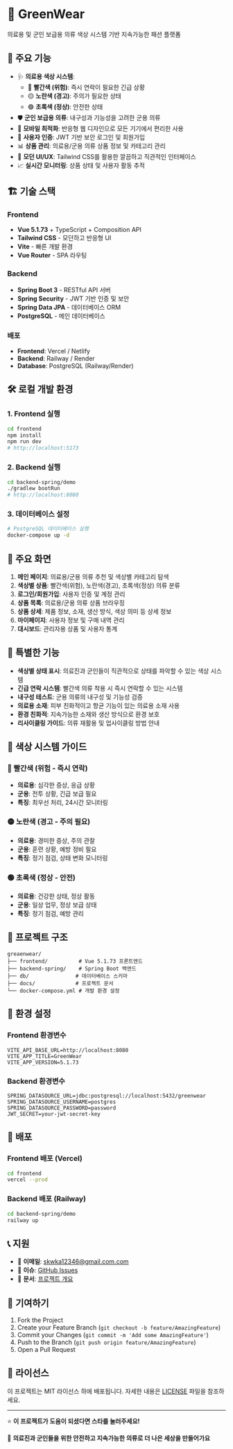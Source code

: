 # 🌱 GreenWear

의료용 및 군인 보급용 의류 색상 시스템 기반 지속가능한 패션 플랫폼

## 🚀 주요 기능

- 🩺 **의료용 색상 시스템**: 
  - 🔴 **빨간색 (위험)**: 즉시 연락이 필요한 긴급 상황
  - 🟡 **노란색 (경고)**: 주의가 필요한 상태
  - 🟢 **초록색 (정상)**: 안전한 상태
- 🛡️ **군인 보급용 의류**: 내구성과 기능성을 고려한 군용 의류
- 📱 **모바일 최적화**: 반응형 웹 디자인으로 모든 기기에서 편리한 사용
- 🔐 **사용자 인증**: JWT 기반 보안 로그인 및 회원가입
- 📊 **상품 관리**: 의료용/군용 의류 상품 정보 및 카테고리 관리
- 🎨 **모던 UI/UX**: Tailwind CSS를 활용한 깔끔하고 직관적인 인터페이스
- 📈 **실시간 모니터링**: 상품 상태 및 사용자 활동 추적

## 🏗️ 기술 스택

### Frontend
- **Vue 5.1.73** + TypeScript + Composition API
- **Tailwind CSS** - 모던하고 반응형 UI
- **Vite** - 빠른 개발 환경
- **Vue Router** - SPA 라우팅

### Backend  
- **Spring Boot 3** - RESTful API 서버
- **Spring Security** - JWT 기반 인증 및 보안
- **Spring Data JPA** - 데이터베이스 ORM
- **PostgreSQL** - 메인 데이터베이스

### 배포
- **Frontend**: Vercel / Netlify
- **Backend**: Railway / Render
- **Database**: PostgreSQL (Railway/Render)

## 🛠️ 로컬 개발 환경

### 1. Frontend 실행
```bash
cd frontend
npm install
npm run dev
# http://localhost:5173
```

### 2. Backend 실행
```bash
cd backend-spring/demo
./gradlew bootRun
# http://localhost:8080
```

### 3. 데이터베이스 설정
```bash
# PostgreSQL 데이터베이스 실행
docker-compose up -d
```

## 📱 주요 화면

1. **메인 페이지**: 의료용/군용 의류 추천 및 색상별 카테고리 탐색
2. **색상별 상품**: 빨간색(위험), 노란색(경고), 초록색(정상) 의류 분류
3. **로그인/회원가입**: 사용자 인증 및 계정 관리
4. **상품 목록**: 의료용/군용 의류 상품 브라우징
5. **상품 상세**: 제품 정보, 소재, 생산 방식, 색상 의미 등 상세 정보
6. **마이페이지**: 사용자 정보 및 구매 내역 관리
7. **대시보드**: 관리자용 상품 및 사용자 통계

## 🌟 특별한 기능

- **색상별 상태 표시**: 의료진과 군인들이 직관적으로 상태를 파악할 수 있는 색상 시스템
- **긴급 연락 시스템**: 빨간색 의류 착용 시 즉시 연락할 수 있는 시스템
- **내구성 테스트**: 군용 의류의 내구성 및 기능성 검증
- **의료용 소재**: 피부 친화적이고 항균 기능이 있는 의료용 소재 사용
- **환경 친화적**: 지속가능한 소재와 생산 방식으로 환경 보호
- **리사이클링 가이드**: 의류 재활용 및 업사이클링 방법 안내

## 🎨 색상 시스템 가이드

### 🔴 빨간색 (위험 - 즉시 연락)
- **의료용**: 심각한 증상, 응급 상황
- **군용**: 전투 상황, 긴급 보급 필요
- **특징**: 최우선 처리, 24시간 모니터링

### 🟡 노란색 (경고 - 주의 필요)
- **의료용**: 경미한 증상, 주의 관찰
- **군용**: 훈련 상황, 예방 정비 필요
- **특징**: 정기 점검, 상태 변화 모니터링

### 🟢 초록색 (정상 - 안전)
- **의료용**: 건강한 상태, 정상 활동
- **군용**: 일상 업무, 정상 보급 상태
- **특징**: 정기 점검, 예방 관리

## 📁 프로젝트 구조

```
greaenwear/
├── frontend/          # Vue 5.1.73 프론트엔드
├── backend-spring/    # Spring Boot 백엔드
├── db/               # 데이터베이스 스키마
├── docs/             # 프로젝트 문서
└── docker-compose.yml # 개발 환경 설정
```

## 🔧 환경 설정

### Frontend 환경변수
```env
VITE_API_BASE_URL=http://localhost:8080
VITE_APP_TITLE=GreenWear
VITE_APP_VERSION=5.1.73
```

### Backend 환경변수
```env
SPRING_DATASOURCE_URL=jdbc:postgresql://localhost:5432/greenwear
SPRING_DATASOURCE_USERNAME=postgres
SPRING_DATASOURCE_PASSWORD=password
JWT_SECRET=your-jwt-secret-key
```

## 🚀 배포

### Frontend 배포 (Vercel)
```bash
cd frontend
vercel --prod
```

### Backend 배포 (Railway)
```bash
cd backend-spring/demo
railway up
```

## 📞 지원

- 📧 **이메일**: skwka12346@gmail.com.com  
- 💬 **이슈**: [GitHub Issues](https://github.com/username/greenwear/issues)
- 📖 **문서**: [프로젝트 개요](./docs/기획서.md)

## 🤝 기여하기

1. Fork the Project
2. Create your Feature Branch (`git checkout -b feature/AmazingFeature`)
3. Commit your Changes (`git commit -m 'Add some AmazingFeature'`)
4. Push to the Branch (`git push origin feature/AmazingFeature`)
5. Open a Pull Request

## 📄 라이선스

이 프로젝트는 MIT 라이선스 하에 배포됩니다. 자세한 내용은 [LICENSE](LICENSE) 파일을 참조하세요.

---

⭐ **이 프로젝트가 도움이 되셨다면 스타를 눌러주세요!** 

🌱 **의료진과 군인들을 위한 안전하고 지속가능한 의류로 더 나은 세상을 만들어가요** 